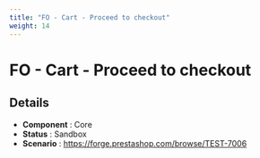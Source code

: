 ```yaml
---
title: "FO - Cart - Proceed to checkout"
weight: 14
---
```


# FO - Cart - Proceed to checkout
## Details
* **Component** : Core
* **Status** : Sandbox
* **Scenario** : https://forge.prestashop.com/browse/TEST-7006

